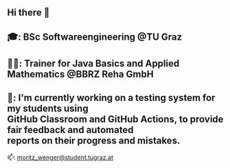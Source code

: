 ## Hi there 👋

🎓: BSc Softwareengineering @TU Graz<br>
-
👨‍💻: Trainer for Java Basics and Applied Mathematics @BBRZ Reha GmbH<br>
-
🔭: I'm currently working on a testing system for my students using<br>
    GitHub Classroom and GitHub Actions, to provide fair feedback and automated<br>
    reports on their progress and mistakes.<br>
-
📫: moritz_wenger@student.tugraz.at

<!--
**responsiblefruit/responsiblefruit** is a ✨ _special_ ✨ repository because its `README.md` (this file) appears on your GitHub profile.

Here are some ideas to get you started:

- 🔭 I’m currently working on ...
- 🌱 I’m currently learning ...
- 👯 I’m looking to collaborate on ...
- 🤔 I’m looking for help with ...
- 💬 Ask me about ...
- 📫 How to reach me: ...
- 😄 Pronouns: ...
- ⚡ Fun fact: ...
-->
